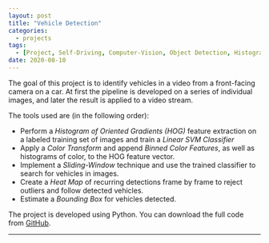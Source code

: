 ```yaml
---
layout: post
title: "Vehicle Detection"
categories:
  - projects
tags:
  - [Project, Self-Driving, Computer-Vision, Object Detection, Histogram-Oriented-Gradients, Support-Vector-Machine]
date: 2020-08-10
---
```


The goal of this project is to identify vehicles in a video from a front-facing camera on a car. At first the pipeline is developed on a series of individual images, and later the result is applied to a video stream.

The tools used are (in the following order):

* Perform a *Histogram of Oriented Gradients (HOG)* feature extraction on a labeled training set of images and train a *Linear SVM Classifier*
* Apply a *Color Transform* and append *Binned Color Features*, as well as histograms of color, to the HOG feature vector.
* Implement a *Sliding-Window* technique and use the trained classifier to search for vehicles in images.
* Create a *Heat Map* of recurring detections frame by frame to reject outliers and follow detected vehicles.
* Estimate a *Bounding Box* for vehicles detected.

The project is developed using Python. You can download the full code from [GitHub](https://github.com/IacopomC/CarND-Vehicle-Detection).

---
